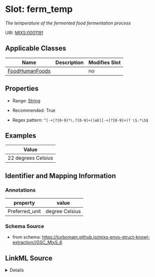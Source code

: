 # Slot: ferm_temp


_The temperature of the fermented food fermentation process_



URI: [MIXS:0001191](https://w3id.org/mixs/0001191)



<!-- no inheritance hierarchy -->




## Applicable Classes

| Name | Description | Modifies Slot |
| --- | --- | --- |
[FoodHumanFoods](FoodHumanFoods.md) |  |  no  |







## Properties

* Range: [String](String.md)

* Recommended: True

* Regex pattern: `^[-+]?[0-9]*\.?[0-9]+([eE][-+]?[0-9]+)? \S.*\S$`






## Examples

| Value |
| --- |
| 22 degrees Celsius |

## Identifier and Mapping Information





### Annotations

| property | value |
| --- | --- |
| Preferred_unit | degree Celsius |



### Schema Source


* from schema: https://turbomam.github.io/mixs-envo-struct-knowl-extraction//GSC_MIxS_6




## LinkML Source

<details>
```yaml
name: ferm_temp
annotations:
  Preferred_unit:
    tag: Preferred_unit
    value: degree Celsius
description: The temperature of the fermented food fermentation process
title: fermentation temperature
notes:
- fermentation
- temperature
examples:
- value: 22 degrees Celsius
from_schema: https://turbomam.github.io/mixs-envo-struct-knowl-extraction//GSC_MIxS_6
rank: 1000
slot_uri: MIXS:0001191
multivalued: false
alias: ferm_temp
domain_of:
- FoodHumanFoods
range: string
recommended: true
pattern: ^[-+]?[0-9]*\.?[0-9]+([eE][-+]?[0-9]+)? \S.*\S$

```
</details>
